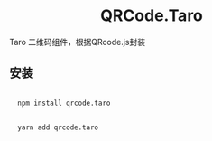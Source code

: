 <h1 align="center">QRCode.Taro</h1>

Taro 二维码组件，根据QRcode.js封装


## 安装

```bash
  
  npm install qrcode.taro

```

```bash
  
  yarn add qrcode.taro

```